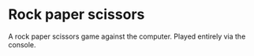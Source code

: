 # Rock paper scissors

A rock paper scissors game against the computer. Played entirely via the console.